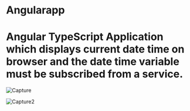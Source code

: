 # Angularapp


# Angular TypeScript Application which displays current date time on browser and the date time variable must be subscribed from a service.




![Capture](https://user-images.githubusercontent.com/42464377/130354697-126e89e0-60c3-49dd-ba9a-0dce2010b970.PNG)




![Capture2](https://user-images.githubusercontent.com/42464377/130354702-97a0350e-3348-46c1-ba17-ef02a97bc72e.PNG)
